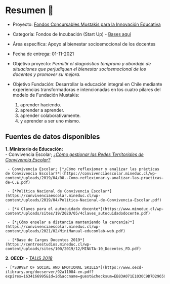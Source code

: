 # Resumen 🦉 

- Proyecto: [Fondos Concursables Mustakis para la Innovación Educativa](https://www.fundacionmustakis.org/fondos-concursables-para-la-innovacion-educativa-2022/)
- Categoría: Fondos de Incubación (Start Up) - [Bases aquí](https://www.fundacionmustakis.org/wp-content/uploads/2021/09/FCM_Bases_2022-1.pdf)
- Área específica: Apoyo al bienestar socioemocional de los docentes
- Fecha de entrega: 01-11-2021
- Objetivo proyecto: *Permitir el diagnóstico temprano y abordaje de situaciones que perjudiquen el bienestar socioemocional de los docentes y promover 
su mejora.*

- Objetivo Fundación: Desarrollar la educación integral en Chile mediante experiencias transformadoras e intencionadas en los cuatro pilares del modelo de Fundación Mustakis: 
  1. aprender haciendo.
  2. aprender a aprender.
  3. aprender colaborativamente.
  4. y aprender a ser uno mismo.

## Fuentes de datos disponibles

**1. Ministerio de Educación:**  
     - Convivencia Escolar; [*¿Cómo gestionar las Redes Territoriales de Convivencia Escolar?*](https://convivenciaescolar.mineduc.cl/wp-content/uploads/2019/05/03.-Como-gestionar-las-Redes-Territoriales-de-C.E.pdf)
     
     - Convivencia Escolar; [*¿Cómo reflexionar y analizar las prácticas de Convivencia Escolar?*](https://convivenciaescolar.mineduc.cl/wp-content/uploads/2019/04/08.-Como-reflexionar-y-analizar-las-practicas-de-C.E.pdf)
     
     - [*Política Nacional de Convivencia Escolar*](https://convivenciaescolar.mineduc.cl/wp-content/uploads/2019/04/Politica-Nacional-de-Convivencia-Escolar.pdf)
     
     - [*4 Claves para el autocuidado docente*](https://www.mineduc.cl/wp-content/uploads/sites/19/2020/05/4claves_autocuidadodocente.pdf)
     
     - [*¿Cómo enselar a distancia manteniendo la cercanía?*](https://convivenciaescolar.mineduc.cl/wp-content/uploads/2021/02/MiniManual-educomlab-web.pdf)
     
     - [*Base de Cargos Docentes 2019*](https://centroestudios.mineduc.cl/wp-content/uploads/sites/100/2019/12/MINUTA-10_Docentes_FD.pdf) 

**2. OECD:**
    - [*TALIS 2018*](https://www.oecd.org/education/talis/TALIS2018_CN_CHL_es.pdf) 
    
    - [*SURVEY OF SOCIAL AND EMOTIONAL SKILLS*](https://www.oecd-ilibrary.org/docserver/92a11084-en.pdf?expires=1634166995&id=id&accname=guest&checksum=EB83A071E1030C9D7D296592B093A13B)
